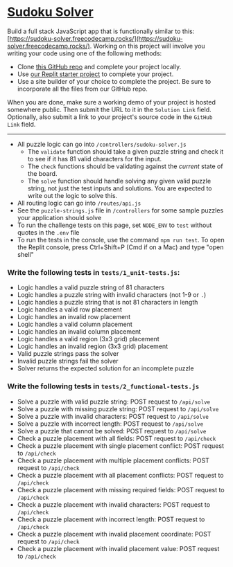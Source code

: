 # [Sudoku Solver](https://www.freecodecamp.org/learn/quality-assurance/quality-assurance-projects/sudoku-solver)

Build a full stack JavaScript app that is functionally similar to this: [https://sudoku-solver.freecodecamp.rocks/](https://sudoku-solver.freecodecamp.rocks/). Working on this project will involve you writing your code using one of the following methods:

- Clone [this GitHub repo](https://github.com/freecodecamp/boilerplate-project-sudoku-solver) and complete your project locally.
- Use [our Replit starter project](https://replit.com/github/freeCodeCamp/boilerplate-project-sudoku-solver) to complete your project.
- Use a site builder of your choice to complete the project. Be sure to incorporate all the files from our GitHub repo.

When you are done, make sure a working demo of your project is hosted somewhere public. Then submit the URL to it in the `Solution Link` field. Optionally, also submit a link to your project's source code in the `GitHub Link` field.

---

- All puzzle logic can go into `/controllers/sudoku-solver.js`
  - The `validate` function should take a given puzzle string and check it to see if it has 81 valid characters for the input.
  - The `check` functions should be validating against the _current_ state of the board.
  - The `solve` function should handle solving any given valid puzzle string, not just the test inputs and solutions. You are expected to write out the logic to solve this.
- All routing logic can go into `/routes/api.js`
- See the `puzzle-strings.js` file in `/controllers` for some sample puzzles your application should solve
- To run the challenge tests on this page, set `NODE_ENV` to `test` without quotes in the `.env` file
- To run the tests in the console, use the command `npm run test`. To open the Replit console, press Ctrl+Shift+P (Cmd if on a Mac) and type "open shell"

### Write the following tests in `tests/1_unit-tests.js`:

- Logic handles a valid puzzle string of 81 characters
- Logic handles a puzzle string with invalid characters (not 1-9 or `.`)
- Logic handles a puzzle string that is not 81 characters in length
- Logic handles a valid row placement
- Logic handles an invalid row placement
- Logic handles a valid column placement
- Logic handles an invalid column placement
- Logic handles a valid region (3x3 grid) placement
- Logic handles an invalid region (3x3 grid) placement
- Valid puzzle strings pass the solver
- Invalid puzzle strings fail the solver
- Solver returns the expected solution for an incomplete puzzle

### Write the following tests in `tests/2_functional-tests.js`

- Solve a puzzle with valid puzzle string: POST request to `/api/solve`
- Solve a puzzle with missing puzzle string: POST request to `/api/solve`
- Solve a puzzle with invalid characters: POST request to `/api/solve`
- Solve a puzzle with incorrect length: POST request to `/api/solve`
- Solve a puzzle that cannot be solved: POST request to `/api/solve`
- Check a puzzle placement with all fields: POST request to `/api/check`
- Check a puzzle placement with single placement conflict: POST request to `/api/check`
- Check a puzzle placement with multiple placement conflicts: POST request to `/api/check`
- Check a puzzle placement with all placement conflicts: POST request to `/api/check`
- Check a puzzle placement with missing required fields: POST request to `/api/check`
- Check a puzzle placement with invalid characters: POST request to `/api/check`
- Check a puzzle placement with incorrect length: POST request to `/api/check`
- Check a puzzle placement with invalid placement coordinate: POST request to `/api/check`
- Check a puzzle placement with invalid placement value: POST request to `/api/check`
